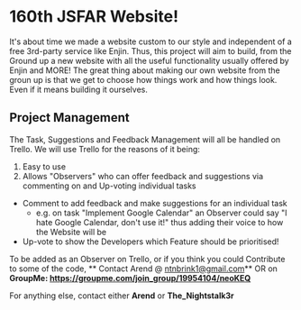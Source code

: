 # 160th JSFAR Website!
It's about time we made a website custom to our style and independent of a free 3rd-party service like Enjin. Thus, this project will aim to build, from the Ground up a new website with all the useful functionality usually offered by Enjin and MORE!
The great thing about making our own website from the groun up is that we get to choose how things work and how things look. Even if it means building it ourselves.

## Project Management
The Task, Suggestions and Feedback Management will all be handled on Trello. We will use Trello for the reasons of it being:
1. Easy to use
2. Allows "Observers" who can offer feedback and suggestions via commenting on and Up-voting individual tasks
  - Comment to add feedback and make suggestions for an individual task
    + e.g. on task "Implement Google Calendar" an Observer could say "I hate Google Calendar, don't use it!" thus adding their voice to how the Website will be
  - Up-vote to show the Developers which Feature should be prioritised!

To be added as an Observer on Trello, or if you think you could Contribute to some of the code, ** Contact Arend @ ntnbrink1@gmail.com** OR on **GroupMe: https://groupme.com/join_group/19954104/neoKEQ**

For anything else, contact either **Arend** or **The_Nightstalk3r**